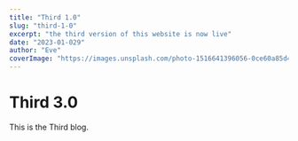 ```yaml
---
title: "Third 1.0"
slug: "third-1-0"
excerpt: "the third version of this website is now live"
date: "2023-01-029"
author: "Eve"
coverImage: "https://images.unsplash.com/photo-1516641396056-0ce60a85d49f?ixlib=rb-4.0.3&ixid=MnwxMjA3fDB8MHxwaG90by1wYWdlfHx8fGVufDB8fHx8&auto=format&fit=crop&w=1170&q=80"
---
```


# Third 3.0

This is the Third blog.
